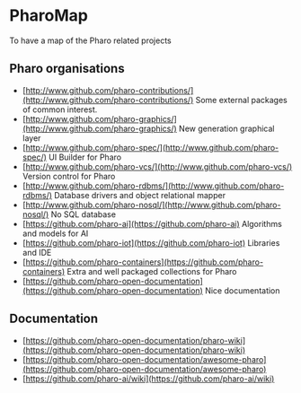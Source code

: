 # PharoMap
To have a map of the Pharo related projects


## Pharo organisations

* [http://www.github.com/pharo-contributions/](http://www.github.com/pharo-contributions/)
Some external packages of common interest.
* [http://www.github.com/pharo-graphics/](http://www.github.com/pharo-graphics/)
New generation graphical layer
* [http://www.github.com/pharo-spec/](http://www.github.com/pharo-spec/)
UI Builder for Pharo
* [http://www.github.com/pharo-vcs/](http://www.github.com/pharo-vcs/)
Version control for Pharo
* [http://www.github.com/pharo-rdbms/](http://www.github.com/pharo-rdbms/)
Database drivers and object relational mapper
* [http://www.github.com/pharo-nosql/](http://www.github.com/pharo-nosql/)
No SQL database
* [https://github.com/pharo-ai](https://github.com/pharo-ai)
Algorithms and models for AI
* [https://github.com/pharo-iot](https://github.com/pharo-iot)
Libraries and IDE
* [https://github.com/pharo-containers](https://github.com/pharo-containers)
Extra and well packaged collections for Pharo
* [https://github.com/pharo-open-documentation](https://github.com/pharo-open-documentation)
Nice documentation

## Documentation

* [https://github.com/pharo-open-documentation/pharo-wiki](https://github.com/pharo-open-documentation/pharo-wiki)
* [https://github.com/pharo-open-documentation/awesome-pharo](https://github.com/pharo-open-documentation/awesome-pharo)
* [https://github.com/pharo-ai/wiki](https://github.com/pharo-ai/wiki)
